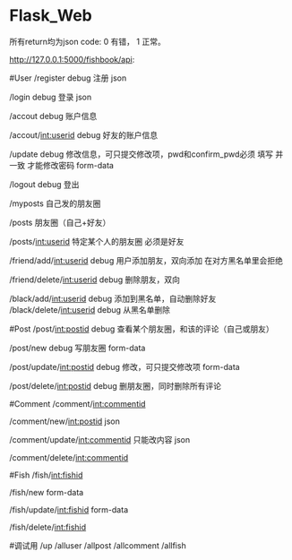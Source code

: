 # Flask_Web
所有return均为json
code: 0 有错， 1 正常。

http://127.0.0.1:5000/fishbook/api:

#User
/register debug
注册
json

/login debug
登录
json

/accout debug
账户信息

/accout/<int:userid> debug
好友的账户信息

/update  debug
修改信息，可只提交修改项，pwd和confirm_pwd必须 填写 并 一致 才能修改密码
form-data

/logout  debug
登出

/myposts
自己发的朋友圈

/posts
朋友圈（自己+好友）

/posts/<int:userid>
特定某个人的朋友圈
必须是好友

/friend/add/<int:userid>  debug
用户添加朋友，双向添加
在对方黑名单里会拒绝

/friend/delete/<int:userid>  debug
删除朋友，双向

/black/add/<int:userid>  debug
添加到黑名单，自动删除好友
/black/delete/<int:userid>  debug
从黑名单删除

#Post
/post/<int:postid> debug
查看某个朋友圈，和该的评论（自己或朋友）

/post/new debug
写朋友圈
form-data

/post/update/<int:postid> debug
修改，可只提交修改项
form-data

/post/delete/<int:postid> debug
删朋友圈，同时删除所有评论

#Comment
/comment/<int:commentid>

/comment/new/<int:postid>
json

/comment/update/<int:commentid>
只能改内容
json

/comment/delete/<int:commentid>

#Fish
/fish/<int:fishid>

/fish/new
form-data

/fish/update/<int:fishid>
form-data

/fish/delete/<int:fishid>

#调试用
/up
/alluser
/allpost
/allcomment
/allfish
